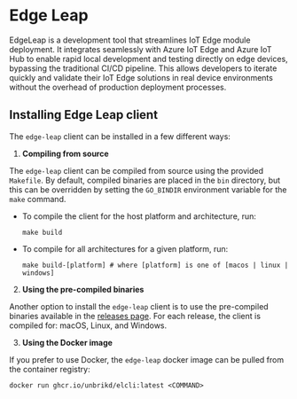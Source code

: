 # Edge Leap

EdgeLeap is a development tool that streamlines IoT Edge module deployment. It integrates seamlessly with Azure IoT Edge and Azure IoT Hub to enable rapid local development and testing directly on edge devices, bypassing the traditional CI/CD pipeline. This allows developers to iterate quickly and validate their IoT Edge solutions in real device environments without the overhead of production deployment processes.

## Installing Edge Leap client

The `edge-leap` client can be installed in a few different ways:

1. **Compiling from source**

The `edge-leap` client can be compiled from source using the provided `Makefile`. By default, compiled binaries are placed in the `bin` directory, but this can be overridden by setting the `GO_BINDIR` environment variable for the `make` command.

- To compile the client for the host platform and architecture, run:

    ```shell
    make build
    ```

- To compile for all architectures for a given platform, run:

    ```shell
    make build-[platform] # where [platform] is one of [macos | linux | windows]
    ```


2. **Using the pre-compiled binaries**

Another option to install the `edge-leap` client is to use the pre-compiled binaries available in the [releases page](https://github.com/unbrikd/edge-leap/releases). For each release, the client is compiled for: macOS, Linux, and Windows.

3. **Using the Docker image**

If you prefer to use Docker, the `edge-leap` docker image can be pulled from the container registry:

```shell
docker run ghcr.io/unbrikd/elcli:latest <COMMAND>
```
